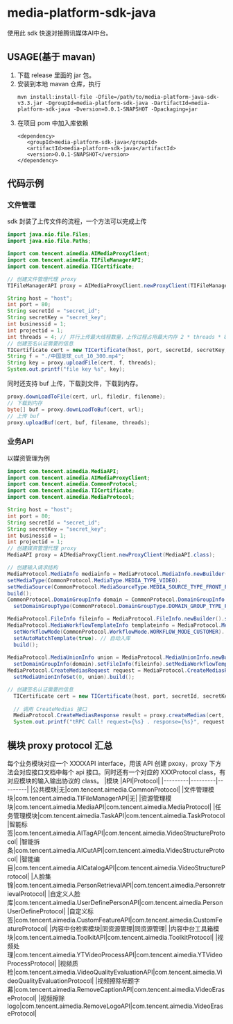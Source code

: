 # media-platform-sdk-java
使用此 sdk 快速对接腾讯媒体AI中台。
## USAGE(基于 mavan)
1. 下载 release 里面的 jar 包。
2. 安装到本地 mavan 仓库，执行
   ```shell
   mvn install:install-file -Dfile=/path/to/media-platform-java-sdk-v3.3.jar -DgroupId=media-platform-sdk-java -DartifactId=media-platform-sdk-java -Dversion=0.0.1-SNAPSHOT -Dpackaging=jar
   ```
3. 在项目 pom 中加入库依赖
   ```
   <dependency>
      <groupId>media-platform-sdk-java</groupId>
  	  <artifactId>media-platform-sdk-java</artifactId>
  	  <version>0.0.1-SNAPSHOT</version>
   </dependency>
   ```

## 代码示例
### 文件管理
sdk 封装了上传文件的流程，一个方法可以完成上传
```java
import java.nio.file.Files;
import java.nio.file.Paths;

import com.tencent.aimedia.AIMediaProxyClient;
import com.tencent.aimedia.TIFileManagerAPI;
import com.tencent.aimedia.TICertificate;

// 创建文件管理代理 proxy
TIFileManagerAPI proxy = AIMediaProxyClient.newProxyClient(TIFileManagerAPI.class);

String host = "host";
int port = 80;
String secretId = "secret_id";
String secretKey = "secret_key";
int businessid = 1;
int projectid = 1;
int threads = 4; // 并行上传最大线程数量，上传过程占用最大内存 2 * threads * 8M
// 创建签名认证需要的信息
TICertificate cert = new TICertificate(host, port, secretId, secretKey, businessid, projectid);
String f = "./中国足球_cut_10_300.mp4";
String key = proxy.uploadFile(cert, f, threads);
System.out.printf("file key %s", key);
```

同时还支持 buf 上传，下载到文件，下载到内存。
```java
proxy.downLoadToFile(cert, url, filedir, filename);
// 下载到内存
byte[] buf = proxy.downLoadToBuf(cert, url);
// 上传 buf
proxy.uploadBuf(cert, buf, filename, threads);
```

### 业务API
以媒资管理为例
```java
import com.tencent.aimedia.MediaAPI;
import com.tencent.aimedia.AIMediaProxyClient;
import com.tencent.aimedia.CommonProtocol;
import com.tencent.aimedia.TICertificate;
import com.tencent.aimedia.MediaProtocol;

String host = "host";
int port = 80;
String secretId = "secret_id";
String secretKey = "secret_key";
int businessid = 1;
int projectid = 1;
// 创建媒资管理代理 proxy
MediaAPI proxy = AIMediaProxyClient.newProxyClient(MediaAPI.class);

// 创建输入请求结构
MediaProtocol.MediaInfo mediainfo = MediaProtocol.MediaInfo.newBuilder().setMediaName(medianame).
setMediaType(CommonProtocol.MediaType.MEDIA_TYPE_VIDEO).
setMediaSource(CommonProtocol.MediaSourceType.MEDIA_SOURCE_TYPE_FRONT_PAGE).
build();
CommonProtocol.DomainGroupInfo domain = CommonProtocol.DomainGroupInfo.newBuilder().
  setDomainGroupType(CommonProtocol.DomainGroupType.DOMAIN_GROUP_TYPE_PUBLIC).build(); // 公开权限

MediaProtocol.FileInfo fileinfo = MediaProtocol.FileInfo.newBuilder().setFileName(filename).setKey(key).build();
MediaProtocol.MediaWorkflowTemplateInfo templateinfo = MediaProtocol.MediaWorkflowTemplateInfo.newBuilder().
  setWorkflowMode(CommonProtocol.WorkflowMode.WORKFLOW_MODE_CUSTOMER). // 用户资源必须配置成 WORKFLOW_MODE_CUSTOMER
  setAutoMatchTemplate(true). // 自动入库
  build();
  
MediaProtocol.MediaUnionInfo union = MediaProtocol.MediaUnionInfo.newBuilder().setMediaInfo(mediainfo).
  setDomainGroupInfo(domain).setFileInfo(fileinfo).setMediaWorkflowTemplateInfo(templateinfo).build();
MediaProtocol.CreateMediasRequest request = MediaProtocol.CreateMediasRequest.newBuilder().
  setMediaUnionInfoSet(0, union).build();

// 创建签名认证需要的信息
  TICertificate cert = new TICertificate(host, port, secretId, secretKey, businessid, projectid);
  
  // 调用 CreateMedias 接口
  MediaProtocol.CreateMediasResponse result = proxy.createMedias(cert, request);
  System.out.printf("tRPC Call! request={%s} . response={%s}", request.toString(), result.toString());
```

## 模块 proxy protocol 汇总
每个业务模块对应一个 XXXXAPI interface，用该 API 创建 pxoxy，proxy 下方法会对应接口文档中每个 api 接口。同时还有一个对应的 XXXProtocol class，有对应模块的输入输出协议的 class。
|模块        |API|Protocol|
|---------|---------|---------|
|公共模块|无|com.tencent.aimedia.CommonProtocol|
|文件管理模块|com.tencent.aimedia.TIFileManagerAPI|无|
|资源管理模块|com.tencent.aimedia.MediaAPI|com.tencent.aimedia.MediaProtocol|
|任务管理模块|com.tencent.aimedia.TaskAPI|com.tencent.aimedia.TaskProtocol
|智能标签|com.tencent.aimedia.AITagAPI|com.tencent.aimedia.VideoStructureProtocol|
|智能拆条|com.tencent.aimedia.AICutAPI|com.tencent.aimedia.VideoStructureProtocol|
|智能编目|com.tencent.aimedia.AICatalogAPI|com.tencent.aimedia.VideoStructureProtocol|
|人脸集锦|com.tencent.aimedia.PersonRetrievalAPI|com.tencent.aimedia.PersonretrievalProtocol|
|自定义人脸库|com.tencent.aimedia.UserDefinePersonAPI|com.tencent.aimedia.PersonUserDefineProtocol|
|自定义标签|com.tencent.aimedia.CustomFeatureAPI|com.tencent.aimedia.CustomFeatureProtocol|
|内容中台检索模块|同资源管理|同资源管理|
|内容中台工具箱模块|com.tencent.aimedia.ToolkitAPI|com.tencent.aimedia.ToolkitProtocol|
|视频处理|com.tencent.aimedia.YTVideoProcessAPI|com.tencent.aimedia.YTVideoProcessProtocol|
|视频质检|com.tencent.aimedia.VideoQualityEvaluationAPI|com.tencent.aimedia.VideoQualityEvaluationProtocol|
|视频擦除标题字幕|com.tencent.aimedia.RemoveCaptionAPI|com.tencent.aimedia.VideoEraseProtocol|
|视频擦除logo|com.tencent.aimedia.RemoveLogoAPI|com.tencent.aimedia.VideoEraseProtocol|
